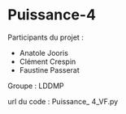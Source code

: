 # Puissance-4

Participants du projet :
- Anatole Jooris
- Clément Crespin
- Faustine Passerat

Groupe : LDDMP

url du code : Puissance_ 4_VF.py
